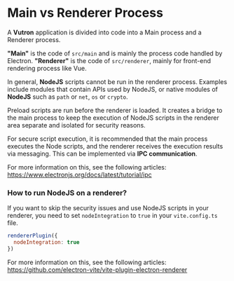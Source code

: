 # Main vs Renderer Process

A **Vutron** application is divided into code into a Main process and a Renderer process.

**"Main"** is the code of `src/main` and is mainly the process code handled by Electron. **"Renderer"** is the code of `src/renderer`, mainly for front-end rendering process like Vue.

In general, **NodeJS** scripts cannot be run in the renderer process. Examples include modules that contain APIs used by NodeJS, or native modules of **NodeJS** such as `path` or `net`, `os` or `crypto`.

Preload scripts are run before the renderer is loaded. It creates a bridge to the main process to keep the execution of NodeJS scripts in the renderer area separate and isolated for security reasons.

For secure script execution, it is recommended that the main process executes the Node scripts, and the renderer receives the execution results via messaging. This can be implemented via **IPC communication**.

For more information on this, see the following articles: https://www.electronjs.org/docs/latest/tutorial/ipc

### How to run NodeJS on a renderer?

If you want to skip the security issues and use NodeJS scripts in your renderer, you need to set `nodeIntegration` to `true` in your `vite.config.ts` file.

```javascript
rendererPlugin({
  nodeIntegration: true
})
```

For more information on this, see the following articles: https://github.com/electron-vite/vite-plugin-electron-renderer
